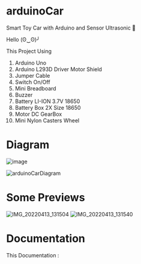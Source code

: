 # arduinoCar
Smart Toy Car with Arduino and Sensor Ultrasonic 🚗

Hello (ʘ‿ʘ)╯

This Project Using
1. Arduino Uno
2. Arduino L293D Driver Motor Shield
3. Jumper Cable
4. Switch On/Off
5. Mini Breadboard
6. Buzzer
7. Battery LI-ION 3.7V 18650
8. Battery Box 2X Size 18650
9. Motor DC GearBox 
10. Mini Nylon Casters Wheel

# Diagram

![image](https://user-images.githubusercontent.com/99522867/163675813-4c2fb363-b09f-483a-b4a8-8b5be5e399ca.png)

![arduinoCarDiagram](https://user-images.githubusercontent.com/99522867/163716237-411e5adf-b229-4e53-8f1f-e0def0793e5b.png)

# Some Previews

![IMG_20220413_131504](https://user-images.githubusercontent.com/99522867/163674466-c0d1d5d2-1c9e-42c8-9f2e-083c12a91ba1.jpg)
![IMG_20220413_131540](https://user-images.githubusercontent.com/99522867/163674485-045ae8ae-8892-42f3-b098-85d7d61e1e29.jpg)

# Documentation

This Documentation :
